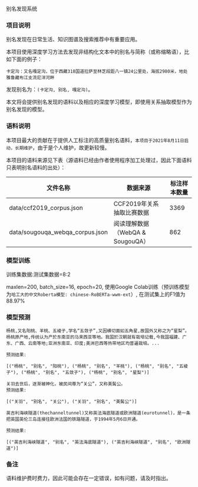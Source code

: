 别名发现系统

### 项目说明

别名发现在日常生活、知识图谱及搜索推荐中有重要应用。

本项目使用深度学习方法去发现非结构化文本中的别名与简称（或称缩略语），比如下面的例子：

```
卡定沟：又名嘎定沟，位于西藏318国道拉萨至林芝段距八一镇24公里处，海拔2980米，地处雅鲁藏布江支流尼洋河畔
```

发现别名为：`(卡定沟, 别名, 嘎定沟)`。

本文将会提供别名发现的语料以及相应的深度学习模型，即使用关系抽取模型作为别名发现的模型。

### 语料说明

本项目最大的贡献在于提供人工标注的高质量别名语料，`本项目于2021年8月11日启动，长期维护`，由于是个人维护，故更新较慢。

本项目的语料来源见下表（源语料已经由作者使用程序加工处理过，因此下面语料只表明别名语料的出处）：

|文件名称|数据来源|标注样本数量|
|---|---|---|
|data/ccf2019_corpus.json|CCF2019年关系抽取比赛数据|3369|
|data/sougouqa_webqa_corpus.json|阅读理解数据（WebQA & SougouQA）|862|

### 模型训练

训练集数据:测试集数据=8:2

maxlen=200, batch_size=16, epoch=20, 使用Google Colab训练（预训练模型为`哈工大的中文Roberta模型: chinese-RoBERTa-wwm-ext`）, 在测试集上的F1值为88.97%

### 模型预测

```
杨桃,又名阳桃、羊桃、五棱子,学名“五敛子”,又因横切面如五角星,故国外又称之为“星梨”。 杨桃原产地,传统认为产於东南亚的马来西亚等地。我国於汉朝就有栽培记载,今我国福建、广东、广西、云南等地;亚洲东南亚、印度;美洲巴西等热带地区均普遍栽培。...

预测结果:

[("杨桃", "别名", "阳桃"), ("杨桃", "别名", "羊桃"), ("杨桃", "别名", "五棱子"), ("杨桃", "别名", "五敛子"), ("杨桃", "别名", "星梨")]
```

```
关羽去世后，逐渐被神化，被民间尊为“关公”，又称美髯公。
预测结果:

[("关羽", "别名", "关公"), ("关羽", "别名", "美髯公")]
```

```
英吉利海峡隧道(thechanneltunnel)又称英法海底隧道或欧洲隧道(eurotunnel)，是一条把英国英伦三岛连接往欧洲法国的铁路隧道，于1994年5月6日开通。

预测结果:

[("英吉利海峡隧道", "别名", "英法海底隧道"), ("英吉利海峡隧道", "别名", "欧洲隧道")]
```

### 备注

语料维护费时费力，因此可能会存在一定错误，如有问题，请及时指出。